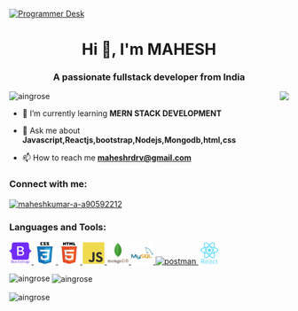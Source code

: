 
[![Programmer Desk](https://images.unsplash.com/photo-1517694712202-14dd9538aa97)](https://images.unsplash.com/photo-1517694712202-14dd9538aa97)






<h1 align="center">Hi 👋, I'm MAHESH </h1>
<h3 align="center">A passionate fullstack developer from India</h3>
<img align="right" src="https://steamuserimages-a.akamaihd.net/ugc/1631947648964785474/81CBA15178466DD47195A239232202E78987B714/?imw=637&imh=358&ima=fit&impolicy=Letterbox&imcolor=%23000000&letterbox=true">

<p align="left"> <img src="https://komarev.com/ghpvc/?username=aingrose&label=Profile%20views&color=0e75b6&style=flat" alt="aingrose" /> </p>

- 🌱 I’m currently learning **MERN STACK DEVELOPMENT**

- 💬 Ask me about **Javascript,Reactjs,bootstrap,Nodejs,Mongodb,html,css**

- 📫 How to reach me **maheshrdrv@gmail.com**

<h3 align="left">Connect with me:</h3>
<p align="left">
<a href="https://www.linkedin.com/in/maheshkumar-a-a90592212" target="blank"><img align="center" src="https://raw.githubusercontent.com/rahuldkjain/github-profile-readme-generator/master/src/images/icons/Social/linked-in-alt.svg" alt="maheshkumar-a-a90592212" height="30" width="40" /></a>
</p>

<h3 align="left">Languages and Tools:</h3>
<p align="left"> <a href="https://getbootstrap.com" target="_blank" rel="noreferrer"> <img src="https://raw.githubusercontent.com/devicons/devicon/master/icons/bootstrap/bootstrap-plain-wordmark.svg" alt="bootstrap" width="40" height="40"/> </a> <a href="https://www.w3schools.com/css/" target="_blank" rel="noreferrer"> <img src="https://raw.githubusercontent.com/devicons/devicon/master/icons/css3/css3-original-wordmark.svg" alt="css3" width="40" height="40"/> </a> <a href="https://www.w3.org/html/" target="_blank" rel="noreferrer"> <img src="https://raw.githubusercontent.com/devicons/devicon/master/icons/html5/html5-original-wordmark.svg" alt="html5" width="40" height="40"/> </a> <a href="https://developer.mozilla.org/en-US/docs/Web/JavaScript" target="_blank" rel="noreferrer"> <img src="https://raw.githubusercontent.com/devicons/devicon/master/icons/javascript/javascript-original.svg" alt="javascript" width="40" height="40"/> </a> <a href="https://www.mongodb.com/" target="_blank" rel="noreferrer"> <img src="https://raw.githubusercontent.com/devicons/devicon/master/icons/mongodb/mongodb-original-wordmark.svg" alt="mongodb" width="40" height="40"/> </a> <a href="https://www.mysql.com/" target="_blank" rel="noreferrer"> <img src="https://raw.githubusercontent.com/devicons/devicon/master/icons/mysql/mysql-original-wordmark.svg" alt="mysql" width="40" height="40"/> </a> <a href="https://postman.com" target="_blank" rel="noreferrer"> <img src="https://www.vectorlogo.zone/logos/getpostman/getpostman-icon.svg" alt="postman" width="40" height="40"/> </a> <a href="https://reactjs.org/" target="_blank" rel="noreferrer"> <img src="https://raw.githubusercontent.com/devicons/devicon/master/icons/react/react-original-wordmark.svg" alt="react" width="40" height="40"/> </a> </p>

<p><img align="left" src="https://github-readme-stats.vercel.app/api/top-langs?username=aingrose&show_icons=true&locale=en&layout=compact" alt="aingrose" /></p>

<p>&nbsp;<img align="center" src="https://github-readme-stats.vercel.app/api?username=aingrose&show_icons=true&locale=en" alt="aingrose" /></p>

<p><img align="center" src="https://github-readme-streak-stats.herokuapp.com/?user=aingrose&" alt="aingrose" /></p>
